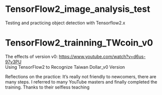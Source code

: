 # TensorFlow2_image_analysis_test
Testing and practicing object detection with Tensorflow2.x

#  TensorFlow2_trainning_TWcoin_v0
The effects of version v0: https://www.youtube.com/watch?v=d6us-97v3PU  
Using TensorFlow2 to Recognize Taiwan Dollar_v0 Version  

Reflections on the practice: It’s really not friendly to newcomers, there are many steps. I referred to many YouTube masters and finally completed the training. Thanks to their selfless teaching

